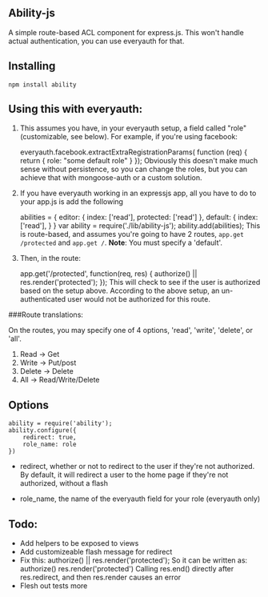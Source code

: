 ## Ability-js

A simple route-based ACL component for express.js. This won't handle actual authentication, you can use everyauth for that.

## Installing

    npm install ability

## Using this with everyauth:

1. This assumes you have, in your everyauth setup, a field called "role" (customizable, see below). For example, if you're using facebook:

    everyauth.facebook.extractExtraRegistrationParams( function (req) {
		return {
	  	  role: "some default role"
	  	}
	});
Obviously this doesn't make much sense without persistence, so you can change the roles, but you can achieve that with mongoose-auth or a custom solution.
    
2. If you have everyauth working in an expressjs app, all you have to do to your app.js is add the following

    abilities = {
	  editor: {
	    index: ['read'],
	    protected: ['read']
	  },
	  default: {
	    index: ['read'],
	  }
	}
	var ability = require('./lib/ability-js');
	ability.add(abilities);
	This is route-based, and assumes you're going to have 2 routes, `app.get /protected` and `app.get /`.
	**Note**: You must specify a 'default'.

3. Then, in the route:

    app.get('/protected', function(req, res) {
	  authorize() || res.render('protected');
	});
This will check to see if the user is authorized based on the setup above. According to the above setup, an un-authenticated user would not be authorized for this route. 


###Route translations:

On the routes, you may specify one of 4 options, 'read', 'write', 'delete', or 'all'. 

1. Read -> Get
2. Write -> Put/post
3. Delete -> Delete
4. All -> Read/Write/Delete
	

## Options
	
	ability = require('ability');
    ability.configure({
    	redirect: true,
    	role_name: role
    })

- redirect, whether or not to redirect to the user if they're not authorized. By default, it will redirect a user to the home page if they're not authorized, without a flash    

- role_name, the name of the everyauth field for your role (everyauth only)


## Todo:

- Add helpers to be exposed to views
- Add customizeable flash message for redirect
- Fix this:
      authorize() || res.render('protected');
  So it can be written as:
      authorize()
      res.render('protected')
  Calling res.end() directly after res.redirect, and then res.render causes an error
- Flesh out tests more